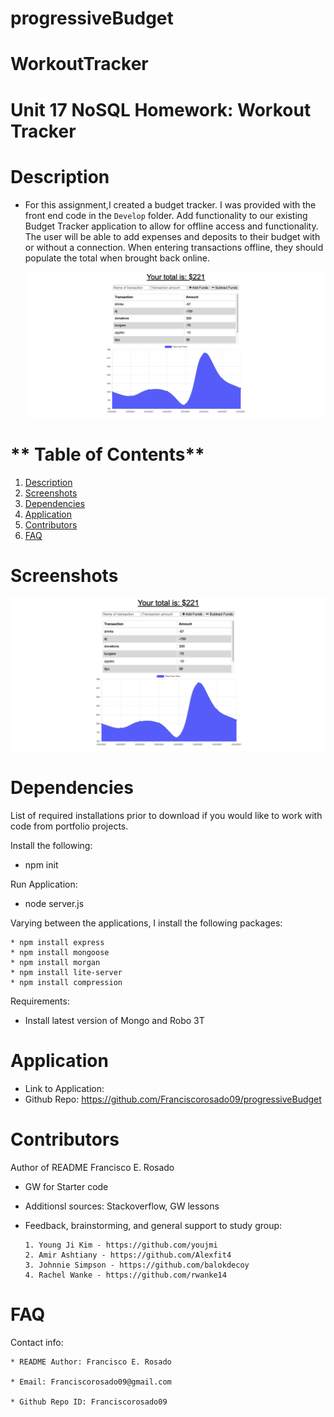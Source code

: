 # progressiveBudget

# WorkoutTracker

 # Unit 17 NoSQL Homework: Workout Tracker
  

  # **Description**
  * For this assignment,I created a budget tracker. I was provided with the front end code in the `Develop` folder. Add functionality to our existing Budget Tracker application to allow for offline access and functionality.
  The user will be able to add expenses and deposits to their budget with or without a connection. When entering transactions offline, they should populate the total when brought back online.


    ![website](./assets/website.png)


  # ** Table of Contents**
  1. [Description](#Description)
  2. [Screenshots](#Screenshots)
  3. [Dependencies](#Dependencies)
  4. [Application](#Application)
  5. [Contributors](#Contributors)
  6. [FAQ](#FAQ)
  
  
  
  

  # **Screenshots**
   
  ![website](./assets/website.png)



 
  # **Dependencies**
  List of required installations prior to download if you would like to work with code from portfolio projects.

  Install the following:

   * npm init

  Run Application:
   * node server.js

  Varying between the applications, I install the following packages:

    * npm install express
    * npm install mongoose
    * npm install morgan
    * npm install lite-server
    * npm install compression
  

 Requirements:
   * Install latest version of Mongo and Robo 3T

  
  
  # **Application**
  
  * Link to Application: 
  * Github Repo: https://github.com/Franciscorosado09/progressiveBudget
  
  # **Contributors**
  Author of README Francisco E. Rosado

  *  GW for Starter code
  * Additionsl sources: Stackoverflow, GW lessons
  * Feedback, brainstorming, and general support to study group:


        1. Young Ji Kim - https://github.com/youjmi
        2. Amir Ashtiany - https://github.com/Alexfit4
        3. Johnnie Simpson - https://github.com/balokdecoy
        4. Rachel Wanke - https://github.com/rwanke14
    
  
  # **FAQ**
  Contact info:

    * README Author: Francisco E. Rosado

    * Email: Franciscorosado09@gmail.com

    * Github Repo ID: Franciscorosado09

  
  
  